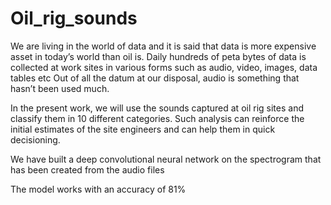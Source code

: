 # Oil_rig_sounds

We are living in the world of data and it is said that data is more expensive asset in today’s world than oil is.
Daily hundreds of peta bytes of data is collected at work sites in various forms such as audio, video, images, data tables etc
Out of all the datum at our disposal, audio is something that hasn’t been used much.


In the present work, we will use the sounds captured at oil rig sites and classify them in 10 different categories.
Such analysis can reinforce the initial estimates of the site engineers and can help them in quick decisioning.

We have built a deep convolutional neural network on the spectrogram that has been created from the audio files

The model works with an accuracy of 81%
